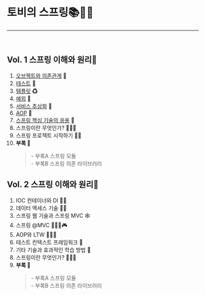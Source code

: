 <h1><b>토비의 스프링📚👨‍💻</b></h1> 
<hr/><br/>

<h2>Vol. 1 스프링 이해와 원리📕</h2>
<ol>
    <li>
        <a href="https://github.com/EungyuCho/toby_spring_pract/blob/master/one1.md">오브젝트와 의존관계</a> 🧲
    </li>
    <li>
        <a href="https://github.com/EungyuCho/toby_spring_pract/blob/master/one2.md">테스트</a> 🧪 
    </li>
    <li>
        <a href="https://github.com/EungyuCho/toby_spring_pract/blob/master/one3.md">템플릿</a> ♻
    </li>
    <li>
        <a href="https://github.com/EungyuCho/toby_spring_pract/blob/master/one4.md">예외</a> 🧺
    </li>
    <li>
        <a href="https://github.com/EungyuCho/toby_spring_pract/blob/master/one5.md">서비스 추상화</a> 🦰
    </li>
    <li>
        <a href="https://github.com/EungyuCho/toby_spring_pract/blob/master/one6.md">AOP</a> 🙉
    </li>
    <li>
        <a href="https://github.com/EungyuCho/toby_spring_pract/blob/master/one7.md">스프링 핵심 기술의 응용</a> 🔧
    </li>
    <li>
        스프링이란 무엇인가? 🤷‍♂️🤷
    </li>
    <li>
        스프링 프로젝트 시작하기 👨‍🔧
    </li>
    <li>
        <strong>부록 📄</strong> 
        <BlockQuote>
            - 부록A 스프링 모듈<br/>
            - 부록B 스프링 의존 라이브러리<br/>
        </BlockQuote>
    </li>
</ol>

<h2>Vol. 2 스프링 이해와 원리📘</h2>
<ol>
    <li>
        IOC 컨테이너와 DI 🌷🐝
    </li>
    <li>
        데이터 엑세스 기술 🏃‍♂️
    </li>
    <li>
        스프링 웹 기술과 스프링 MVC 🕸
    </li>
    <li>
        스프링 @MVC 💁‍♀️🎆🎮
    </li>
    <li>
        AOP와 LTW 🙉🔌🐜
    </li>
    <li>
        테스트 컨텍스트 프레임워크 🔬
    </li>
    <li>
        기타 기술과 효과적인 학습 방법 📖
    </li>
    <li>
        스프링이란 무엇인가? 🤷‍♂️🤷
    </li>
    <li>
        <strong>부록 📄</strong>
        <BlockQuote>
            - 부록A 스프링 모듈<br/>
            - 부록B 스프링 의존 라이브러리<br/>
        </BlockQuote>
    </li>
</ol>

